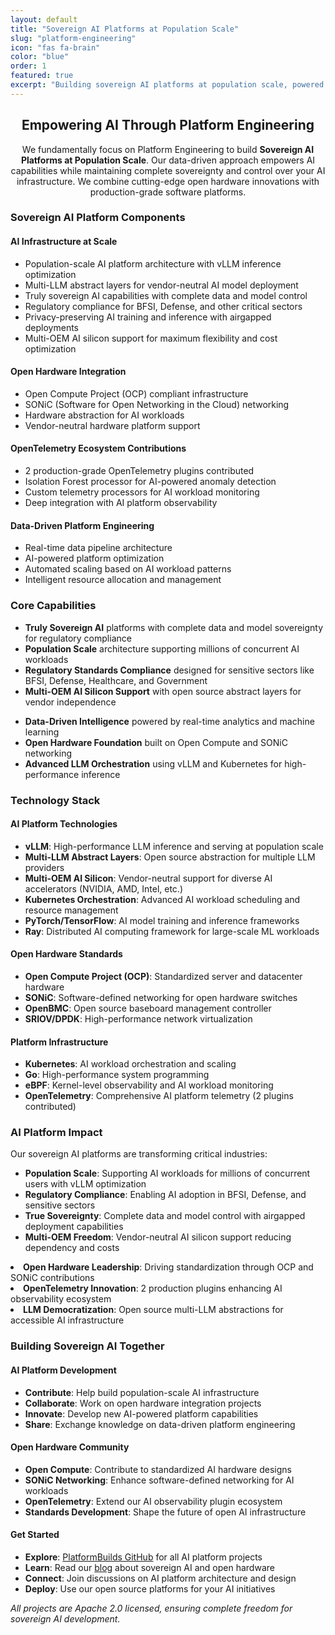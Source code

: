 ```yaml
---
layout: default
title: "Sovereign AI Platforms at Population Scale"
slug: "platform-engineering"
icon: "fas fa-brain"
color: "blue"
order: 1
featured: true
excerpt: "Building sovereign AI platforms at population scale, powered by data-driven insights and open hardware innovations including Open Compute and SONiC networking."
---
```


<section class="section" style="background-color: var(--bg-secondary);">
    <div class="container">
        <h2 style="text-align: center;">Empowering AI Through Platform Engineering</h2>
        <p style="text-align: center;">We fundamentally focus on Platform Engineering to build <strong>Sovereign AI Platforms at Population Scale</strong>. Our data-driven approach empowers AI capabilities while maintaining complete sovereignty and control over your AI infrastructure. We combine cutting-edge open hardware innovations with production-grade software platforms.</p>
    </div>
</section>

<section class="section">
    <div class="container">
    <h3>Sovereign AI Platform Components</h3>
        <div class="grid grid-2">
            <div class="card">
                <h4>AI Infrastructure at Scale</h4>
                <ul>
                <li>Population-scale AI platform architecture with vLLM inference optimization</li>
                <li>Multi-LLM abstract layers for vendor-neutral AI model deployment</li>
                <li>Truly sovereign AI capabilities with complete data and model control</li>
                <li>Regulatory compliance for BFSI, Defense, and other critical sectors</li>
                <li>Privacy-preserving AI training and inference with airgapped deployments</li>
                <li>Multi-OEM AI silicon support for maximum flexibility and cost optimization</li>
                </ul>
            </div>
            <div class="card">
                <h4>Open Hardware Integration</h4>
                <ul>
                <li>Open Compute Project (OCP) compliant infrastructure</li>
                <li>SONiC (Software for Open Networking in the Cloud) networking</li>
                <li>Hardware abstraction for AI workloads</li>
                <li>Vendor-neutral hardware platform support</li>
                </ul>
                </div>
            <div class="card">
                <h4>OpenTelemetry Ecosystem Contributions</h4>
                <ul>
                <li>2 production-grade OpenTelemetry plugins contributed</li>
                <li>Isolation Forest processor for AI-powered anomaly detection</li>
                <li>Custom telemetry processors for AI workload monitoring</li>
                <li>Deep integration with AI platform observability</li>
                </ul>
            </div>
            <div class="card">
                <h4>Data-Driven Platform Engineering</h4>
                <ul>
                <li>Real-time data pipeline architecture</li>
                <li>AI-powered platform optimization</li>
                <li>Automated scaling based on AI workload patterns</li>
                <li>Intelligent resource allocation and management</li>
                </ul>
            </div>
        </div>
    </div>
</section>

<section class="section" style="background-color: var(--bg-secondary);">
    <div class="container">
    <h3>Core Capabilities</h3>
        <div class="grid grid-2">
            <div class="card">
                <ul>
                <li><strong>Truly Sovereign AI</strong> platforms with complete data and model sovereignty for regulatory compliance</li>
                <li><strong>Population Scale</strong> architecture supporting millions of concurrent AI workloads</li>
                <li><strong>Regulatory Standards Compliance</strong> designed for sensitive sectors like BFSI, Defense, Healthcare, and Government</li>
                <li><strong>Multi-OEM AI Silicon Support</strong> with open source abstract layers for vendor independence</li>
                </ul>
            </div>
            <div class="card">
                <ul>
                <li><strong>Data-Driven Intelligence</strong> powered by real-time analytics and machine learning</li>
                <li><strong>Open Hardware Foundation</strong> built on Open Compute and SONiC networking</li>
                <li><strong>Advanced LLM Orchestration</strong> using vLLM and Kubernetes for high-performance inference</li>
                </ul>
            </div>
        </div>
    </div>
</section>

<section class="section">
    <div class="container">
    <h3>Technology Stack</h3>
        <div class="grid grid-3">
            <div class="card">
                <h4>AI Platform Technologies</h4>
                <ul>
                <li><strong>vLLM</strong>: High-performance LLM inference and serving at population scale</li>
                <li><strong>Multi-LLM Abstract Layers</strong>: Open source abstraction for multiple LLM providers</li>
                <li><strong>Multi-OEM AI Silicon</strong>: Vendor-neutral support for diverse AI accelerators (NVIDIA, AMD, Intel, etc.)</li>
                <li><strong>Kubernetes Orchestration</strong>: Advanced AI workload scheduling and resource management</li>
                <li><strong>PyTorch/TensorFlow</strong>: AI model training and inference frameworks</li>
                <li><strong>Ray</strong>: Distributed AI computing framework for large-scale ML workloads</li>
                </ul>
            </div>
            <div class="card">
                <h4>Open Hardware Standards</h4>
                <ul>
                <li><strong>Open Compute Project (OCP)</strong>: Standardized server and datacenter hardware</li>
                <li><strong>SONiC</strong>: Software-defined networking for open hardware switches</li>
                <li><strong>OpenBMC</strong>: Open source baseboard management controller</li>
                <li><strong>SRIOV/DPDK</strong>: High-performance network virtualization</li>
                </ul>
            </div>
            <div class="card">
                <h4>Platform Infrastructure</h4>
                <ul>
                <li><strong>Kubernetes</strong>: AI workload orchestration and scaling</li>
                <li><strong>Go</strong>: High-performance system programming</li>
                <li><strong>eBPF</strong>: Kernel-level observability and AI workload monitoring</li>
                <li><strong>OpenTelemetry</strong>: Comprehensive AI platform telemetry (2 plugins contributed)</li>
                </ul>
            </div>
        </div>
    </div>
</section>

<section class="section" style="background-color: var(--bg-secondary);">
    <div class="container">
    <h3>AI Platform Impact</h3>
    <p>Our sovereign AI platforms are transforming critical industries:</p>
        <div class="grid grid-2">
            <div class="card">
                <ul>
                <li><strong>Population Scale</strong>: Supporting AI workloads for millions of concurrent users with vLLM optimization</li>
                <li><strong>Regulatory Compliance</strong>: Enabling AI adoption in BFSI, Defense, and sensitive sectors</li>
                <li><strong>True Sovereignty</strong>: Complete data and model control with airgapped deployment capabilities</li>
                <li><strong>Multi-OEM Freedom</strong>: Vendor-neutral AI silicon support reducing dependency and costs</li>
                </ul>
            </div>
            <div class="card">
                <li><strong>Open Hardware Leadership</strong>: Driving standardization through OCP and SONiC contributions</li>
                <li><strong>OpenTelemetry Innovation</strong>: 2 production plugins enhancing AI observability ecosystem</li>
                <li><strong>LLM Democratization</strong>: Open source multi-LLM abstractions for accessible AI infrastructure</li>
                </ul>
            </div>
        </div>
    </div>
</section>

<section class="section">
    <div class="container">
    <h3>Building Sovereign AI Together</h3>
        <div class="grid grid-3">
            <div class="card">
                <h4>AI Platform Development</h4>
                <ul>
                <li><strong>Contribute</strong>: Help build population-scale AI infrastructure</li>
                <li><strong>Collaborate</strong>: Work on open hardware integration projects</li>
                <li><strong>Innovate</strong>: Develop new AI-powered platform capabilities</li>
                <li><strong>Share</strong>: Exchange knowledge on data-driven platform engineering</li>
                </ul>
            </div>
            <div class="card">
                <h4>Open Hardware Community</h4>
                <ul>
                <li><strong>Open Compute</strong>: Contribute to standardized AI hardware designs</li>
                <li><strong>SONiC Networking</strong>: Enhance software-defined networking for AI workloads</li>
                <li><strong>OpenTelemetry</strong>: Extend our AI observability plugin ecosystem</li>
                <li><strong>Standards Development</strong>: Shape the future of open AI infrastructure</li>
                </ul>
            </div>
            <div class="card">
                <h4>Get Started</h4>
                <ul>
                <li><strong>Explore</strong>: <a href="https://github.com/platformbuilds">PlatformBuilds GitHub</a> for all AI platform projects</li>
                <li><strong>Learn</strong>: Read our <a href="/blog/">blog</a> about sovereign AI and open hardware</li>
                <li><strong>Connect</strong>: Join discussions on AI platform architecture and design</li>
                <li><strong>Deploy</strong>: Use our open source platforms for your AI initiatives</li>
                </ul>
            </div>
        </div>
    </div>
</section>
<div class="container">
    <p><em>All projects are Apache 2.0 licensed, ensuring complete freedom for sovereign AI development.</em></p>
</div>